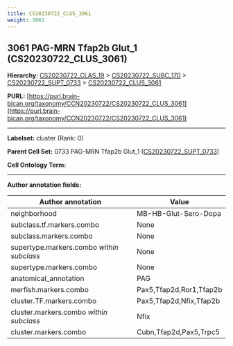 ```yaml
---
title: CS20230722_CLUS_3061
weight: 3061
---
```

## 3061 PAG-MRN Tfap2b Glut_1 (CS20230722_CLUS_3061)
<b>Hierarchy: </b>
[CS20230722_CLAS_19](../CS20230722_CLAS_19) >
[CS20230722_SUBC_170](../CS20230722_SUBC_170) >
[CS20230722_SUPT_0733](../CS20230722_SUPT_0733) >
[CS20230722_CLUS_3061](../CS20230722_CLUS_3061)

**PURL:** [https://purl.brain-bican.org/taxonomy/CCN20230722/CS20230722_CLUS_3061](https://purl.brain-bican.org/taxonomy/CCN20230722/CS20230722_CLUS_3061)

---


**Labelset:** cluster (Rank: 0)

**Parent Cell Set:** 0733 PAG-MRN Tfap2b Glut_1 ([CS20230722_SUPT_0733](../CS20230722_SUPT_0733))



**Cell Ontology Term:** 

[MARKER GENES.]: #


---

[TRANSFERRED ANNOTATIONS.]: #


[AUTHOR ANNOTATION FIELDS.]: #


**Author annotation fields:**

| Author annotation | Value |
|-------------------|-------|
|neighborhood|MB-HB-Glut-Sero-Dopa|
|subclass.tf.markers.combo|None|
|subclass.markers.combo|None|
|supertype.markers.combo _within subclass_|None|
|supertype.markers.combo|None|
|anatomical_annotation|PAG|
|merfish.markers.combo|Pax5,Tfap2d,Ror1,Tfap2b|
|cluster.TF.markers.combo|Pax5,Tfap2d,Nfix,Tfap2b|
|cluster.markers.combo _within subclass_|Nfix|
|cluster.markers.combo|Cubn,Tfap2d,Pax5,Trpc5|
